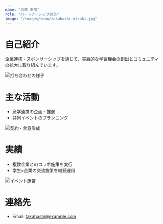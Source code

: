 ```yaml
---
name: "高橋 美咲"
role: "パートナーシップ担当"
image: "/images/team/takahashi-misaki.jpg"
---
```


# 自己紹介

企業連携・スポンサーシップを通じて、実践的な学習機会の創出とコミュニティの拡大に取り組んでいます。

![打ち合わせの様子](https://picsum.photos/seed/member-takahashi-meeting/1200/700)

# 主な活動

- 産学連携の企画・推進
- 共同イベントのプランニング

![契約・合意形成](https://picsum.photos/seed/member-takahashi-agreement/1200/700)

# 実績

- 複数企業とのコラボ施策を実行
- 学生×企業の交流施策を継続運用

![イベント運営](https://picsum.photos/seed/member-takahashi-event/1200/700)

# 連絡先

- Email: takahashi@example.com
